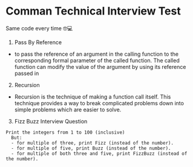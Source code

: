 # Comman Technical Interview Test

Same code every time 🤓💻

1. Pass By Reference

- to pass the reference of an argument in the calling function to the corresponding formal parameter of the called function. The called function can modify the value of the argument by using its reference passed in

2. Recursion

- Recursion is the technique of making a function call itself. This technique provides a way to break complicated problems down into simple problems which are easier to solve.

3. Fizz Buzz Interview Question

```
Print the integers from 1 to 100 (inclusive)
  But:
  - for multiple of three, print Fizz (instead of the number).
  - for multiple of five, print Buzz (instead of the number).
  - for multiple of both three and five, print FizzBuzz (instead of the number).
```
